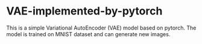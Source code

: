 # VAE-implemented-by-pytorch
This is a simple Variational AutoEncoder (VAE) model based on pytorch. The model is trained on MNIST dataset and can generate new images.
